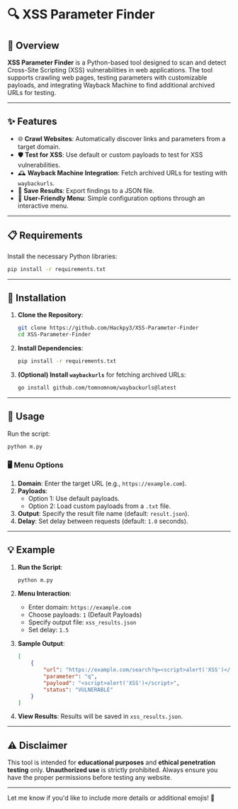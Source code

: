 # 🔍 XSS Parameter Finder

## 🌟 Overview

**XSS Parameter Finder** is a Python-based tool designed to scan and detect Cross-Site Scripting (XSS) vulnerabilities in web applications. The tool supports crawling web pages, testing parameters with customizable payloads, and integrating Wayback Machine to find additional archived URLs for testing.

---

## ✨ Features

- 🌐 **Crawl Websites**: Automatically discover links and parameters from a target domain.
- 🛡️ **Test for XSS**: Use default or custom payloads to test for XSS vulnerabilities.
- 🕰️ **Wayback Machine Integration**: Fetch archived URLs for testing with `waybackurls`.
- 📂 **Save Results**: Export findings to a JSON file.
- 🚀 **User-Friendly Menu**: Simple configuration options through an interactive menu.

---

## 📋 Requirements

Install the necessary Python libraries:
```bash
pip install -r requirements.txt
```

---

## 🚀 Installation

1. **Clone the Repository**:
   ```bash
   git clone https://github.com/Hackpy3/XSS-Parameter-Finder
   cd XSS-Parameter-Finder
   ```

2. **Install Dependencies**:
   ```bash
   pip install -r requirements.txt
   ```

3. **(Optional) Install `waybackurls`** for fetching archived URLs:
   ```bash
   go install github.com/tomnomnom/waybackurls@latest
   ```

---

## 🔧 Usage

Run the script:
```bash
python m.py
```

### 🖥️ Menu Options
1. **Domain**: Enter the target URL (e.g., `https://example.com`).
2. **Payloads**: 
   - Option 1: Use default payloads.
   - Option 2: Load custom payloads from a `.txt` file.
3. **Output**: Specify the result file name (default: `result.json`).
4. **Delay**: Set delay between requests (default: `1.0` seconds).

---

## 💡 Example

1. **Run the Script**:
   ```bash
   python m.py
   ```

2. **Menu Interaction**:
   - Enter domain: `https://example.com`
   - Choose payloads: `1` (Default Payloads)
   - Specify output file: `xss_results.json`
   - Set delay: `1.5`

3. **Sample Output**:
   ```json
   [
       {
           "url": "https://example.com/search?q=<script>alert('XSS')</script>",
           "parameter": "q",
           "payload": "<script>alert('XSS')</script>",
           "status": "VULNERABLE"
       }
   ]
   ```

4. **View Results**:
   Results will be saved in `xss_results.json`.

---

## ⚠️ Disclaimer

This tool is intended for **educational purposes** and **ethical penetration testing** only. **Unauthorized use** is strictly prohibited. Always ensure you have the proper permissions before testing any website.

---

Let me know if you'd like to include more details or additional emojis! 🎉
